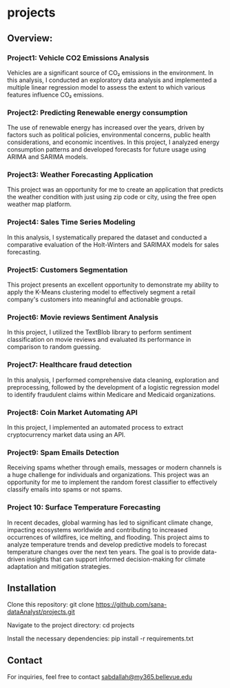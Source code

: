 # projects

## Overview:

### Project1: Vehicle CO2 Emissions Analysis

Vehicles are a significant source of CO₂ emissions in the environment. In this analysis, I conducted an exploratory data analysis and implemented a multiple linear regression model to assess the extent to which various features influence CO₂ emissions.


### Project2: Predicting Renewable energy consumption

The use of renewable energy has increased over the years, driven by factors such as political policies, environmental concerns, public health considerations, and economic incentives.
In this project, I analyzed energy consumption patterns and developed forecasts for future usage using ARIMA and SARIMA models.


### Project3: Weather Forecasting Application

This project was an opportunity for me to create an application that predicts the weather condition with just using zip code or city, using the free open weather map platform.


### Project4: Sales Time Series Modeling

In this analysis, I systematically prepared the dataset and conducted a comparative evaluation of the Holt-Winters and SARIMAX models for sales forecasting.


### Project5: Customers Segmentation

This project presents an excellent opportunity to demonstrate my ability to apply the K-Means clustering model to effectively segment a retail company's customers into meaningful and actionable groups.


### Project6: Movie reviews Sentiment Analysis

In this project, I utilized the TextBlob library to perform sentiment classification on movie reviews and evaluated its performance in comparison to random guessing.


### Project7: Healthcare fraud detection

In this analysis, I performed comprehensive data cleaning, exploration and preprocessing, followed by the development of a logistic regression model to identify fraudulent claims within Medicare and Medicaid organizations.


### Project8: Coin Market Automating API

In this project, I implemented an automated process to extract cryptocurrency market data using an API.


### Project9: Spam Emails Detection

Receiving spams whether through emails, messages or modern channels is a huge challenge for individuals and organizations. This project was an opportunity for me to implement the random forest classifier to effectively classify emails into spams or not spams. 


### Project 10: Surface Temperature Forecasting

In recent decades, global warming has led to significant climate change, impacting ecosystems worldwide and contributing to increased occurrences of wildfires, ice melting, and flooding. This project aims to analyze temperature trends and develop predictive models to forecast temperature changes over the next ten years. The goal is to provide data-driven insights that can support informed decision-making for climate adaptation and mitigation strategies.


## Installation

Clone this repository:
git clone https://github.com/sana-dataAnalyst/projects.git


Navigate to the project directory:
cd projects

Install the necessary dependencies:
pip install -r requirements.txt


## Contact
For inquiries, feel free to contact sabdallah@my365.bellevue.edu
